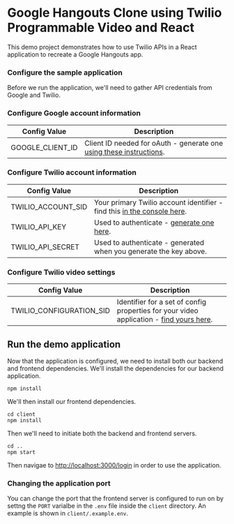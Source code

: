# Google Hangouts Clone using Twilio Programmable Video and React 
This demo project demonstrates how to use Twilio APIs in a React application to
recreate a Google Hangouts app.

### Configure the sample application

Before we run the application, we'll need to gather API credentials from Google
and Twilio.

### Configure Google account information

| Config Value | Description |
|--------------|-------------|
| GOOGLE_CLIENT_ID | Client ID needed for oAuth - generate one [using these instructions](https://developers.google.com/identity/sign-in/web/devconsole-project). |

### Configure Twilio account information

| Config Value | Description |
|--------------|-------------|
| TWILIO_ACCOUNT_SID | Your primary Twilio account identifier - find this [in the console here](https://www.twilio.com/console). |
| TWILIO_API_KEY | Used to authenticate - [generate one here](https://www.twilio.com/console/video/dev-tools/api-keys). |
| TWILIO_API_SECRET | Used to authenticate - generated when you generate the key above. |

### Configure Twilio video settings

| Config Value | Description |
|--------------|-------------|
| TWILIO_CONFIGURATION_SID | Identifier for a set of config properties for your video application - [find yours here](https://www.twilio.com/console/video/profiles). |

## Run the demo application
 
Now that the application is configured, we need to install both our backend
and frontend dependencies. We'll install the dependencies for our backend
application.

```
npm install
```

We'll then install our frontend dependencies.

```
cd client
npm install
```

Then we'll need to initiate both the backend and frontend servers.

```
cd ..
npm start
```

Then navigae to [http://localhost:3000/login](http://localhost:3000/login) in
order to use the application.

### Changing the application port

You can change the port that the frontend server is configured to run on by
settng the `PORT` varialbe in the `.env` file inside the `client` directory.
An example is shown in `client/.example.env`.
